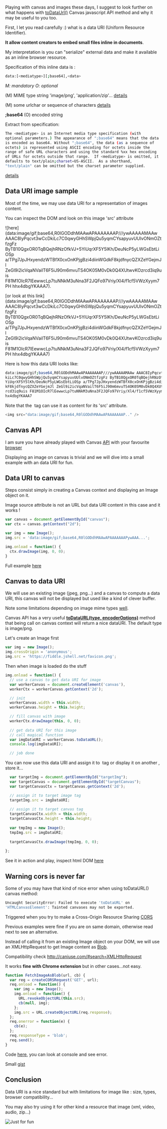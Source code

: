 Playing with canvas and images these days, I suggest to look further on what happens with [toDataUrl()](https://developer.mozilla.org/en-US/docs/Web/API/HTMLCanvasElement/toDataURL) Canvas javascript API method and why it may be useful to you too.

First, I let you read carefully :) what is a data URI (Uniform Resource Identifier).

**It allow content creators to embed small files inline in documents**. 

My interpretation is you can "serialize" external data and make it available as an inline browser resource.

Specification of this inline data is :

```bash
data:[<mediatype>][;base64],<data>
```

*M: mandatory*
*O: optional*

**<mediatype>** (M) MIME type string 'image/png', 'application/zip'... [details](https://fr.wikipedia.org/wiki/Type_MIME)

**<data>** (M) some urlchar or sequence of characters [details](http://tools.ietf.org/html/rfc2396)

**;base64** (O) encoded string

Extract from specification:

```bash
The <mediatype> is an Internet media type specification (with
optional parameters.) The appearance of ";base64" means that the data
is encoded as base64. Without ";base64", the data (as a sequence of
octets) is represented using ASCII encoding for octets inside the
range of safe URL characters and using the standard %xx hex encoding
of URLs for octets outside that range.  If <mediatype> is omitted, it
defaults to text/plain;charset=US-ASCII.  As a shorthand,
"text/plain" can be omitted but the charset parameter supplied.
```

[details](http://tools.ietf.org/html/rfc2397)

## Data URI image sample

Most of the time, we may use data URI for a representation of images content.

You can inspect the DOM and look on this image 'src' attribute 

![here](data:image/gif;base64,R0lGODdhMAAwAPAAAAAAAP///ywAAAAAMAAw AAAC8IyPqcvt3wCcDkiLc7C0qwyGHhSWpjQu5yqmCYsapyuvUUlvONmOZtfzgFz ByTB10QgxOR0TqBQejhRNzOfkVJ+5YiUqrXF5Y5lKh/DeuNcP5yLWGsEbtLiOSp a/TPg7JpJHxyendzWTBfX0cxOnKPjgBzi4diinWGdkF8kjdfnycQZXZeYGejmJl ZeGl9i2icVqaNVailT6F5iJ90m6mvuTS4OK05M0vDk0Q4XUtwvKOzrcd3iq9uis F81M1OIcR7lEewwcLp7tuNNkM3uNna3F2JQFo97Vriy/Xl4/f1cf5VWzXyym7PH hhx4dbgYKAAA7).

[or look at this link](data:image/gif;base64,R0lGODdhMAAwAPAAAAAAAP///ywAAAAAMAAw AAAC8IyPqcvt3wCcDkiLc7C0qwyGHhSWpjQu5yqmCYsapyuvUUlvONmOZtfzgFz ByTB10QgxOR0TqBQejhRNzOfkVJ+5YiUqrXF5Y5lKh/DeuNcP5yLWGsEbtLiOSp a/TPg7JpJHxyendzWTBfX0cxOnKPjgBzi4diinWGdkF8kjdfnycQZXZeYGejmJl ZeGl9i2icVqaNVailT6F5iJ90m6mvuTS4OK05M0vDk0Q4XUtwvKOzrcd3iq9uis F81M1OIcR7lEewwcLp7tuNNkM3uNna3F2JQFo97Vriy/Xl4/f1cf5VWzXyym7PH hhx4dbgYKAAA7)

Here is how this data URI looks like:

```bash
data:image/gif;base64,R0lGODdhMAAwAPAAAAAAAP///ywAAAAAMAAw AAAC8IyPqcvt3wCcD
kiLc7C0qwyGHhSWpjQu5yqmCYsapyuvUUlvONmOZtfzgFz ByTB10QgxOR0TqBQejhRNzOfkVJ+5
YiUqrXF5Y5lKh/DeuNcP5yLWGsEbtLiOSp a/TPg7JpJHxyendzWTBfX0cxOnKPjgBzi4diinWGd
kF8kjdfnycQZXZeYGejmJl ZeGl9i2icVqaNVailT6F5iJ90m6mvuTS4OK05M0vDk0Q4XUtwvKOz
rcd3iq9uis F81M1OIcR7lEewwcLp7tuNNkM3uNna3F2JQFo97Vriy/Xl4/f1cf5VWzXyym7PH h
hx4dbgYKAAA7
```

Note that the <img> tag can use it as content for its 'src' attribute.

```javascript
<img src="data:image/gif;base64,R0lGODdhMAAwAPAAAAAAAP.." />
```

## Canvas API

I am sure you have already played with Canvas [API](https://developer.mozilla.org/en-US/docs/Web/API/Canvas_API) with your favourite [browser](https://www.google.fr/chrome/browser/desktop/)

Displaying an image on canvas is trivial and we will dive into a small example with an data URI for fun.

## Data URI to canvas

Steps consist simply in creating a Canvas context and displaying an Image object on it.

Image source attribute is not an URL but data URI content in this case and it works !

```javascript
var canvas = document.getElementById("canvas");
var ctx = canvas.getContext("2d");

var img = new Image();
img.src = 'data:image/gif;base64,R0lGODdhMAAwAPAAAAAAAPywAAA...';

img.onload = function() {
  ctx.drawImage(img, 0, 0);
}
```

Full example [here](https://jsfiddle.net/darul75/w6hdtp24/)

## Canvas to data URI

We will use an existing image (jpeg, png...) and a canvas to compute a data URI, this canvas will not be displayed but used like a kind of clever buffer.

Note some limitations depending on image mime types [well](http://kangax.github.io/jstests/toDataUrl_mime_type_test/).

Canvas API has a very useful [**toDataURL(type, encoderOptions)**](https://developer.mozilla.org/en-US/docs/Web/API/HTMLCanvasElement/toDataURL) method that being call on canvas context will return a nice dataURI. The default type is image/png.

Let's create an Image first

```javascript
var img = new Image();
img.crossOrigin = 'anonymous';
img.src = 'https://fiddle.jshell.net/favicon.png';
```

Then when image is loaded do the stuff

```javascript
img.onload = function() {
  // use a canvas to get data URI for image
  var workerCanvas = document.createElement('canvas'),
  workerCtx = workerCanvas.getContext('2d');

  // init
  workerCanvas.width = this.width;
  workerCanvas.height = this.height;

  // fill canvas with image  
  workerCtx.drawImage(this, 0, 0);
  
  // get data URI for this image
  // call magical function
  var imgDataURI = workerCanvas.toDataURL();
  console.log(imgDataURI);

  // job done
```

You can now use this data URI and assign it to <img> tag or display it on another <canvas>, store it...

```javascript  
  var targetImg = document.getElementById("targetImg");
  var targetCanvas = document.getElementById("targetCanvas");
  var targetCanvasCtx = targetCanvas.getContext('2d');

  // assign it to target image tag  
  targetImg.src = imgDataURI;
  
  // assign it to target canvas tag  
  targetCanvasCtx.width = this.width;
  targetCanvasCtx.height = this.height;
  
  var tmpImg = new Image();
  tmpImg.src = imgDataURI;
  
  targetCanvasCtx.drawImage(tmpImg, 0, 0);
  
};
```

See it in action and play, inspect html DOM [here](https://jsfiddle.net/darul75/cdb7cjtr/)

## Warning cors is never far

Some of you may have that kind of nice error when using toDataURL() canvas method:

```bash
Uncaught SecurityError: Failed to execute 'toDataURL' on 
'HTMLCanvasElement': Tainted canvases may not be exported.
```

Triggered when you try to make a Cross-Origin Resource Sharing [CORS](http://www.html5rocks.com/en/tutorials/cors/)

Previous examples were fine if you are on same domain, otherwise read next to see an alternative.

Instead of calling it from an existing Image object on your DOM, we will use an XMLHttpRequest to get Image content as [Blob](https://developer.mozilla.org/en-US/docs/Web/API/Blob/Blob).

Compatibility check http://caniuse.com/#search=XMLHttpRequest

It works **fine with Chrome extension** but in other cases...not easy.

```javascript
function FetchImageAsBlob(url, cb) {  
  var req = createCORSRequest('GET', url);
  req.onload = function() {
    var img = new Image();
    img.onload = function() {
      URL.revokeObjectURL(this.src);
      cb(null, img);
    };
    img.src = URL.createObjectURL(req.response);
  };
  req.onerror = function(e) {
    cb(e);
  };  
  req.responseType = 'blob';
  req.send();
}
```

Code [here](https://jsfiddle.net/darul75/3m6sdeo9/), you can look at console and see error.

Small [gist](https://gist.github.com/darul75/385332713a3c1ce9bf1d)

## Conclusion

Data URI is a nice standard but with limitations for image like : size, types, browser compatibility...

You may also try using it for other kind a resource that image (xml, video, audio, zip...)

![Just for fun](/images/posts/canvas.jpg)
